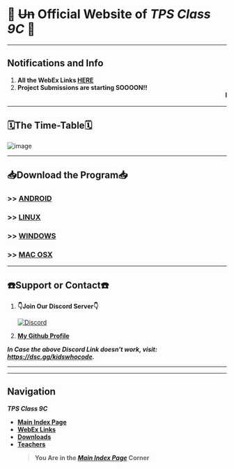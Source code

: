 
# 🎉 ~~Un~~ Official Website of _TPS Class 9C_ 🎉

---

## Notifications and Info
1. **All the WebEx Links [HERE](https://v1s1t0r999.github.io/TPSClass9C/WebEx_Links)**
2. **Project Submissions are starting SOOOON!!**
<marquee behavior="scroll" direction="left"><strong>EXAMS FROM 19th JULY!!  !!STAY STRONG!!</strong></marquee>

---

## 🗓️The Time-Table🗓️
						
![image](https://user-images.githubusercontent.com/77138706/122703194-a2882900-d26e-11eb-863c-b1adfa27c2c3.png)


---


## 📥Download the Program📥

### >> [**ANDROID**](https://v1s1t0r999.github.io/TPSClass9C/downloads#:~:text=1.%20%F0%9F%93%B1For%20Android,file%20from%20here.)
### >> [**LINUX**](https://v1s1t0r999.github.io/TPSClass9C/downloads#:~:text=2.%20%F0%9F%90%A7For%20Linux,the%20Shell%20File.)
### >> [**WINDOWS**](https://v1s1t0r999.github.io/TPSClass9C/downloads#:~:text=3.%20%F0%9F%96%A5%EF%B8%8FFor%20Windows,the%20Windows%20Executable.)
### >> [**MAC OSX**](https://v1s1t0r999.github.io/TPSClass9C/downloads#:~:text=4.%20%F0%9F%8D%8EFor%20MAC,OSX%20App%20file.)

---



## ☎️Support or Contact☎️ 

1. **👇Join Our Discord Server👇**

   [![Discord](https://discord.com/api/guilds/819085006978023475/embed.png?style=banner3)](https://dsc.gg/kidswhocode)
2. [**My Github Profile**](https://github.com/v1s1t0r999/)

***In Case the above Discord Link doesn't work, visit: <https://dsc.gg/kidswhocode>.***

---
---

## Navigation
***TPS Class 9C***
- [**Main Index Page**](https://v1s1t0r999.github.io/TPSClass9C/index)
- [**WebEx Links**](https://v1s1t0r999.github.io/TPSClass9C/WebEx_Links)
- [**Downloads**](https://v1s1t0r999.github.io/TPSClass9C/downloads)
- [**Teachers**](https://v1s1t0r999.github.io/TPSClass9C/Teachers)
    > **You Are in the [*Main Index Page*](https://v1s1t0r999.github.io/TPSClass9C/index) Corner**


